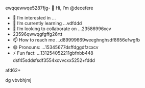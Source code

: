 ewqqewwqe5287fjg- 👋 Hi, I’m @decefere
- 👀 I’m interested in ...
- 🌱 I’m currently learning ...vdfddd
- 💞️ I’m looking to collaborate on ...23586996xcv
- 23596qwwqgfgffg26rtt
- 📫 How to reach me ...d89999669weeghnghsdf8656efwgfb
- 😄 Pronouns: ...15345677dsffdggdfzcxcv
- ⚡ Fun fact: ...131254052211gbfnbb448
dsf45sddsfsdf3554xcvvcxx5252+fddd
<!---455sdffregfb96+
decefere/decefere is a ✨ special ✨ repository becausfdse its `RE45ADME.md` (this filekjk,j) appears on your GitHub prvdfsofile.
You can click the Preview link to take a look at your changes.dsrte
--->afd62+
dg
vbvbhjmj
